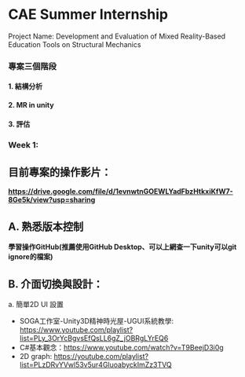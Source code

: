# CAE Summer Internship
Project Name: Development and Evaluation of Mixed Reality-Based Education Tools on Structural Mechanics

### 專案三個階段

#### 1. 結構分析 
#### 2. MR in unity
#### 3. 評估

### Week 1:

## 目前專案的操作影片：

**https://drive.google.com/file/d/1evnwtnGOEWLYadFbzHtkxiKfW7-8Ge5k/view?usp=sharing**

## A. 熟悉版本控制

**學習操作GitHub(推薦使用GitHub Desktop、可以上網查一下unity可以git ignore的檔案)** 

## B. 介面切換與設計：

a. 簡單2D UI 設置

* SOGA工作室-Unity3D精神時光屋-UGUI系統教學: https://www.youtube.com/playlist?list=PLy_3OrYcBgvsEfQsLL6gZ_jOBRgLYrEQ6
* C#基本觀念：https://www.youtube.com/watch?v=T9BeejD3i0g
* 2D graph: https://youtube.com/playlist?list=PLzDRvYVwl53v5ur4GluoabyckImZz3TVQ


